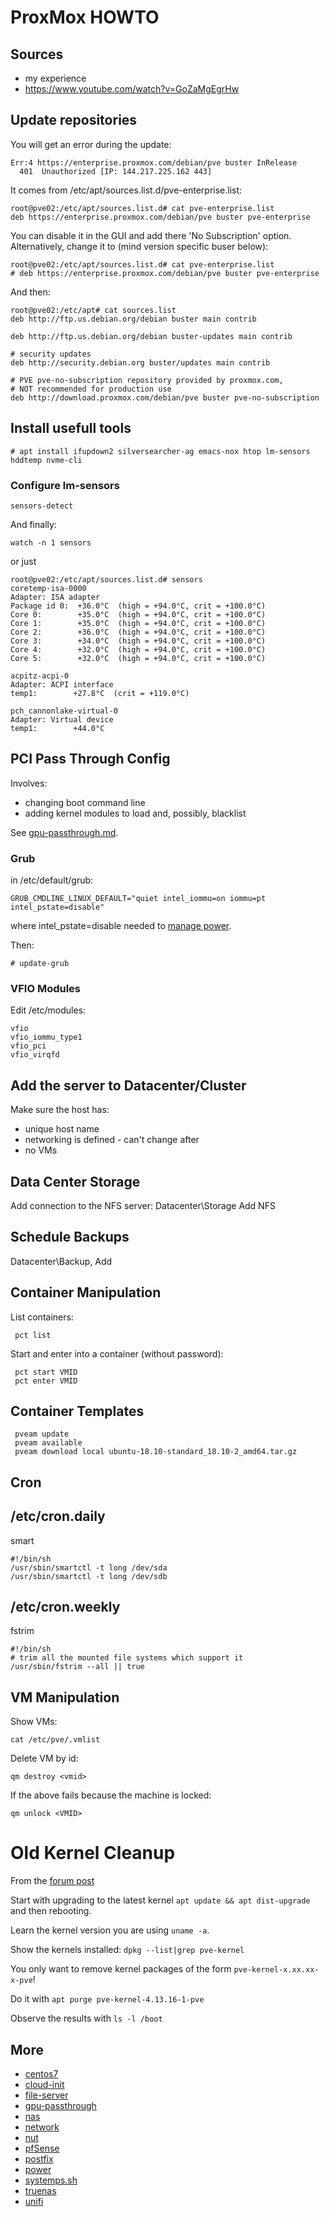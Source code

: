 # ProxMox HOWTO

## Sources

* my experience
* https://www.youtube.com/watch?v=GoZaMgEgrHw

## Update repositories

You will get an error during the update:
```
Err:4 https://enterprise.proxmox.com/debian/pve buster InRelease
  401  Unauthorized [IP: 144.217.225.162 443]
```

It comes from /etc/apt/sources.list.d/pve-enterprise.list:
```
root@pve02:/etc/apt/sources.list.d# cat pve-enterprise.list
deb https://enterprise.proxmox.com/debian/pve buster pve-enterprise
```

You can disable it in the GUI and add there 'No Subscription' option.
Alternatively, change it to (mind version specific buser below):

```
root@pve02:/etc/apt/sources.list.d# cat pve-enterprise.list
# deb https://enterprise.proxmox.com/debian/pve buster pve-enterprise
```
And then:
```
root@pve02:/etc/apt# cat sources.list
deb http://ftp.us.debian.org/debian buster main contrib

deb http://ftp.us.debian.org/debian buster-updates main contrib

# security updates
deb http://security.debian.org buster/updates main contrib

# PVE pve-no-subscription repository provided by proxmox.com,
# NOT recommended for production use
deb http://download.proxmox.com/debian/pve buster pve-no-subscription
```

## Install usefull tools

```
# apt install ifupdown2 silversearcher-ag emacs-nox htop lm-sensors hddtemp nvme-cli
```

### Configure lm-sensors

```
sensors-detect
```

And finally:

```
watch -n 1 sensors
```
or just
```
root@pve02:/etc/apt/sources.list.d# sensors
coretemp-isa-0000
Adapter: ISA adapter
Package id 0:  +36.0°C  (high = +94.0°C, crit = +100.0°C)
Core 0:        +35.0°C  (high = +94.0°C, crit = +100.0°C)
Core 1:        +35.0°C  (high = +94.0°C, crit = +100.0°C)
Core 2:        +36.0°C  (high = +94.0°C, crit = +100.0°C)
Core 3:        +34.0°C  (high = +94.0°C, crit = +100.0°C)
Core 4:        +32.0°C  (high = +94.0°C, crit = +100.0°C)
Core 5:        +32.0°C  (high = +94.0°C, crit = +100.0°C)

acpitz-acpi-0
Adapter: ACPI interface
temp1:        +27.8°C  (crit = +119.0°C)

pch_cannonlake-virtual-0
Adapter: Virtual device
temp1:        +44.0°C
```

## PCI Pass Through Config

Involves:

* changing boot command line
* adding kernel modules to load and, possibly, blacklist

See [gpu-passthrough.md](gpu-passthrough.md).

### Grub

in /etc/default/grub:
```
GRUB_CMDLINE_LINUX_DEFAULT="quiet intel_iommu=on iommu=pt intel_pstate=disable"
```

where intel_pstate=disable needed to [manage power](power.md).

Then:

```
# update-grub
```

### VFIO Modules

Edit /etc/modules:
```
vfio
vfio_iommu_type1
vfio_pci
vfio_virqfd
```


## Add the server to Datacenter/Cluster

Make sure the host has:

* unique host name
* networking is defined - can't change after
* no VMs

## Data Center Storage

Add connection to the NFS server:  Datacenter\Storage Add NFS

## Schedule Backups

Datacenter\Backup, Add


## Container Manipulation

List containers:
```
 pct list
```
Start and enter into a container (without password):
```
 pct start VMID
 pct enter VMID
```

## Container Templates

```
 pveam update
 pveam available
 pveam download local ubuntu-18.10-standard_18.10-2_amd64.tar.gz
```

## Cron

## /etc/cron.daily

smart

```
#!/bin/sh
/usr/sbin/smartctl -t long /dev/sda
/usr/sbin/smartctl -t long /dev/sdb
```

## /etc/cron.weekly

fstrim

```
#!/bin/sh
# trim all the mounted file systems which support it
/usr/sbin/fstrim --all || true
```

## VM Manipulation

Show VMs:

```
cat /etc/pve/.vmlist
```

Delete VM by id:

```
qm destroy <vmid>
```

If the above fails because the machine is locked:

```
qm unlock <VMID>
```

# Old Kernel Cleanup

From the [forum post](https://forum.proxmox.com/threads/clean-old-kernels.42040/#post-204417)

Start with upgrading to the latest kernel `apt update && apt dist-upgrade` and
then rebooting.

Learn the kernel version you are using `uname -a`.

Show the kernels installed:  `dpkg --list|grep pve-kernel`

You only want to remove kernel packages of the form `pve-kernel-x.xx.xx-x-pve`!

Do it with `apt purge pve-kernel-4.13.16-1-pve`

Observe the results with `ls -l /boot`

## More

* [centos7](centos7.html)
* [cloud-init](cloud-init.html)
* [file-server](file-server.html)
* [gpu-passthrough](gpu-passthrough.html)
* [nas](nas.html)
* [network](network.html)
* [nut](nut.html)
* [pfSense](pfSense.html)
* [postfix](postfix.html)
* [power](power.html)
* [systemps.sh](systemps.sh)
* [truenas](truenas.html)
* [unifi](unifi.html)
